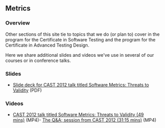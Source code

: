 Metrics
-------

### Overview

Other sections of this site tie to topics that we do (or plan to) cover in the program for the Certificate in Software Testing and the program for the Certificate in Advanced Testing Design.

Here we share additional slides and videos we've use in several of our courses or in conference talks.

### Slides

-   [Slide deck for CAST 2012 talk titled Software Metrics: Threats to Validity](https://web.archive.org/web/20211024041132/http://testingeducation.org/BBST/metrics/MetricsValidityLecture2012.pdf) (PDF)

### Videos

-   [CAST 2012 talk titled Software Metrics: Threats to Validity (49 mins)](https://web.archive.org/web/20211024041132/http://testingeducation.org/BBST/metrics/CAST2012Metrics.mp4) (MP4)-   [The Q&A; session from CAST 2012 (31:15 mins)](https://web.archive.org/web/20211024041132/http://testingeducation.org/BBST/metrics/CAST2012MetricsQandA.mp4) (MP4)